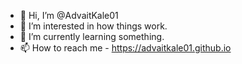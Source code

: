 - 👋 Hi, I’m @AdvaitKale01
- 👀 I’m interested in how things work.
- 🌱 I’m currently learning something.
- 📫 How to reach me - https://advaitkale01.github.io

<!---
AdvaitKale01/AdvaitKale01 is a ✨ special ✨ repository because its `README.md` (this file) appears on your GitHub profile.
You can click the Preview link to take a look at your changes.
--->
